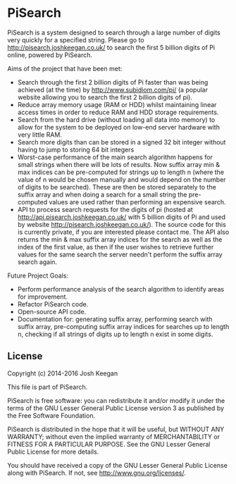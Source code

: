 PiSearch
========
PiSearch is a system designed to search through a large number of digits very quickly for a specified string. 
Please go to http://pisearch.joshkeegan.co.uk/ to search the first 5 billion digits of Pi online, powered by PiSearch.
  
Aims of the project that have been met:  
- Search through the first 2 billion digits of Pi faster than was being achieved (at the time) by http://www.subidiom.com/pi/ (a popular website allowing you to search the first 2 billion digits of pi).  
- Reduce array memory usage (RAM or HDD) whilst maintaining linear access times in order to reduce RAM and HDD storage requirements.  
- Search from the hard drive (without loading all data into memory) to allow for the system to be deployed on low-end server hardware with very little RAM.  
- Search more digits than can be stored in a signed 32 bit integer without having to jump to storing 64 bit integers  
- Worst-case performance of the main search algorithm happens for small strings when there will be lots of results. Now suffix array min & max indices can be pre-computed for strings up to length n (where the value of n would be chosen manually and would depend on the number of digits to be searched). These are then be stored separately to the suffix array and when doing a search for a small string the pre-computed values are used rather than performing an expensive search.  
- API to process search requests for the digits of pi (hosted at http://api.pisearch.joshkeegan.co.uk/ with 5 billion digits of Pi and used by website http://pisearch.joshkeegan.co.uk/). The source code for this is currently private, if you are interested please contact me. The API also returns the min & max suffix array indices for the search as well as the index of the first value, as then if the user wishes to retrieve further values for the same search the server needn't perform the suffix array search again.  
  
Future Project Goals:  
- Perform performance analysis of the search algorithm to identify areas for improvement.  
- Refactor PiSearch code.
- Open-source API code.
- Documentation for: generating suffix array, performing search with suffix array, pre-computing suffix array indices for searches up to length n, checking if all strings of digits up to length n exist in some digits.
  
## License ##
Copyright (c) 2014-2016 Josh Keegan

This file is part of PiSearch.

PiSearch is free software: you can redistribute it and/or modify
it under the terms of the GNU Lesser General Public License version 3 as 
published by the Free Software Foundation.

PiSearch is distributed in the hope that it will be useful,
but WITHOUT ANY WARRANTY; without even the implied warranty of
MERCHANTABILITY or FITNESS FOR A PARTICULAR PURPOSE.  See the
GNU Lesser General Public License for more details.

You should have received a copy of the GNU Lesser General Public License
along with PiSearch.  If not, see <http://www.gnu.org/licenses/>.
